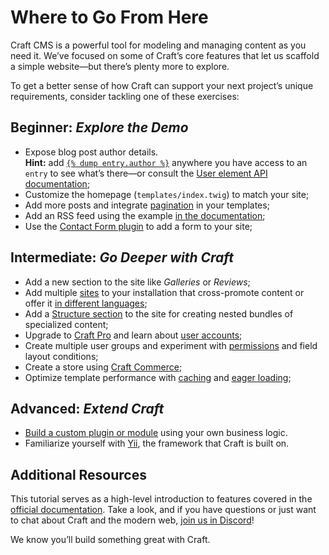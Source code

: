# Where to Go From Here

Craft CMS is a powerful tool for modeling and managing content as you need it. We’ve focused on some of Craft’s core features that let us scaffold a simple website—but there’s plenty more to explore.

To get a better sense of how Craft can support your next project’s unique requirements, consider tackling one of these exercises:

## Beginner: _Explore the Demo_

- Expose blog post author details.  
  **Hint:** add [`{% dump entry.author %}`](/4.x/dev/tags.md#dump) anywhere you have access to an `entry` to see what’s there—or consult the [User element API documentation](craft4:craft\elements\User);
- Customize the homepage (`templates/index.twig`) to match your site;
- Add more posts and integrate [pagination](/4.x/dev/tags.md#paginate) in your templates;
- Add an RSS feed using the example [in the documentation](kb:rss-and-atom-feeds);
- Use the [Contact Form plugin](https://plugins.craftcms.com/contact-form) to add a form to your site;

## Intermediate: _Go Deeper with Craft_

- Add a new section to the site like _Galleries_ or _Reviews_;
- Add multiple [sites](/4.x/sites.md) to your installation that cross-promote content or offer it [in different languages](/4.x/sites.md#setting-up-a-localized-site);
- Add a [Structure section](/4.x/entries.md#sections) to the site for creating nested bundles of specialized content;
- Upgrade to [Craft Pro](kb:upgrading-to-craft-pro) and learn about [user accounts](/4.x/users.md);
- Create multiple user groups and experiment with [permissions](/4.x/user-management.md) and field layout conditions;
- Create a store using [Craft Commerce](https://craftcms.com/commerce);
- Optimize template performance with [caching](/4.x/dev/tags.md#cache) and [eager loading](/4.x/dev/eager-loading-elements.md);

## Advanced: _Extend Craft_

- [Build a custom plugin or module](/4.x/extend/) using your own business logic.
- Familiarize yourself with [Yii](https://www.yiiframework.com/doc/guide/2.0/en), the framework that Craft is built on.

## Additional Resources

This tutorial serves as a high-level introduction to features covered in the [official documentation](/4.x/). Take a look, and if you have questions or just want to chat about Craft and the modern web, [join us in Discord](https://craftcms.com/discord)!

We know you’ll build something great with Craft.

